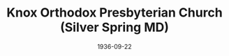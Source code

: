 ---
date: &id001 1936-09-22
end_date: null
location:
  address: 410 Granville Drive
  city: Silver Spring
  state: MD
minister:
- end: 1939-01-01
  name: Leslie Sloat
  start: 1936-09-22
  type: pastor
- end: 1943-01-01
  name: Henry Phillips
  start: 1939-01-01
  type: pastor
- end: 1955-01-01
  name: Glenn Coie
  start: 1945-01-01
  type: pastor
- end: 1979-01-01
  name: Charles Ellis
  start: 1955-01-01
  type: pastor
- end: 1989-01-01
  name: Thomas Tyson
  start: 1980-01-01
  type: pastor
- end: null
  name: Thomas Martin
  start: 1991-01-01
  type: pastor
- end: 2000-01-01
  name: Bryan Estelle
  start: 1996-01-01
  type: associate_pastor
- end: 1961-01-01
  name: Robert Thoburn
  start: 1959-01-01
  type: associate_pastor
- end: 1980-01-01
  name: Leonard Stewart
  start: 1977-01-01
  type: associate_pastor
- end: null
  name: James Stastny
  start: 2000-01-01
  type: associate_pastor
ministers:
- Leslie Sloat
- Henry Phillips
- Glenn Coie
- Charles Ellis
- Thomas Tyson
- Thomas Martin
- Bryan Estelle
- Robert Thoburn
- Leonard Stewart
- James Stastny
name: Knox Orthodox Presbyterian Church
names:
- end: null
  name: Knox Orthodox Presbyterian Church
  start: 1936-09-22
origination_date: *id001
raw_data: "MARYLAND Silver Spring\n\nKnox Orthodox Presbyterian Church  (September\
  \ 22, 1936\u2013 )\n410 Granville Drive\nPastors: Leslie Sloat, 1936\u201339\nHenry\
  \ Phillips, 1939\u201343\nGlenn Coie, 1945\u201355\nCharles Ellis, 1955\u201379\n\
  Thomas Tyson, 1980\u201389\nThomas Martin, 1991\u2013\nAsst. Pastor: Bryan Estelle,\
  \ 1996\u20132000\nAssoc. Pastors: Robert Thoburn, 1959\u201361\nLeonard Stewart,\
  \ 1977\u201380\nJames Stastny, 2000\u2013"
received_from: null
states:
- MD
status:
  active: true
  end_date: null
  reason: null
  received_from: null
  withdrawal_to: null
title: Knox Orthodox Presbyterian Church (Silver Spring MD)
year_established:
- 1936

---